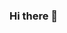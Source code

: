 ### Hi there 👋

<!--
**vissinghm/vissinghm** is a ✨ _special_ ✨ repository because its `README.md` (this file) appears on your GitHub profile.
